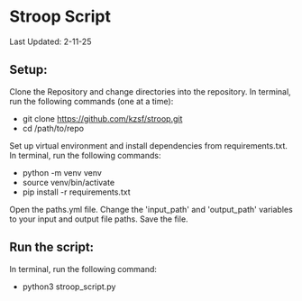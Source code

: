 # Stroop Script
Last Updated: 2-11-25

## Setup:
Clone the Repository and change directories into the repository. In terminal, run the following commands (one at a time): 
* git clone https://github.com/kzsf/stroop.git
* cd /path/to/repo

Set up virtual environment and install dependencies from requirements.txt. In terminal, run the following commands: 
* python -m venv venv
* source venv/bin/activate
* pip install -r requirements.txt

Open the paths.yml file. Change the 'input_path' and 'output_path' variables to your input and output file paths. Save the file.

## Run the script: 
In terminal, run the following command:
* python3 stroop_script.py